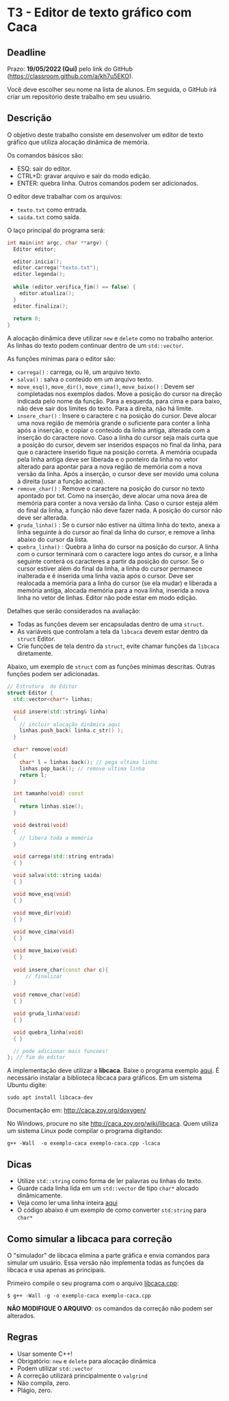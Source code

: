 
# T3 - Editor de texto gráfico com Caca

## Deadline

Prazo: **19/05/2022 (Qui)** pelo link do GitHub (https://classroom.github.com/a/kh7u5EKO).

Você deve escolher seu nome na lista de alunos. Em seguida, o GitHub irá criar um repositório deste trabalho em seu usuário.

## Descrição

O objetivo deste  trabalho consiste em desenvolver um editor de texto gráfico
que utiliza alocação dinâmica de memória.

Os comandos básicos são:
- ESQ: sair do editor.
- CTRL+D: gravar arquivo e sair do modo edição.
- ENTER: quebra linha.
Outros comandos podem ser adicionados.

O editor deve trabalhar com os arquivos:
- `texto.txt` como entrada.
- `saida.txt` como saída.

O laço principal do programa será:
```c++
int main(int argc, char **argv) {
  Editor editor;

  editor.inicia();
  editor.carrega("texto.txt");
  editor.legenda();
  
  while (editor.verifica_fim() == false) {
    editor.atualiza();
  }
  editor.finaliza();
  
  return 0;
}
```


A alocação dinâmica deve utilizar `new` e `delete` como no trabalho anterior.
As linhas do texto podem continuar dentro de um `std::vector`.

As funções mínimas para o editor são:
- `carrega()` : carrega, ou lê, um arquivo texto.
- `salva()` : salva o conteúdo em um arquivo texto.
- `move_esq()`, `move_dir()`, `move_cima()`, `move_baixo()` : Devem ser completadas nos exemplos dados.  Move a posição do cursor na direção indicada pelo nome da função. Para a esquerda, para cima e para baixo, não deve sair dos limites do texto. Para a direita, não há limite.
- `insere_char()` : Insere o caractere c na posição do cursor. Deve alocar uma nova região de memória grande o suficiente para conter a linha após a inserção, e copiar o conteúdo da linha antiga, alterada com a inserção do caractere novo. Caso a linha do cursor seja mais curta que a posição do cursor, devem ser inseridos espaços no final da linha, para que o caractere inserido fique na posição correta. A memória ocupada pela linha antiga deve ser liberada e o ponteiro da linha no vetor alterado para apontar para a nova região de memória com a nova versão da linha. Após a inserção, o cursor deve ser movido uma coluna à direita (usar a função acima).
- `remove_char()` : Remove o caractere na posição do cursor no texto apontado por txt. Como na inserção, deve alocar uma nova área de memória para conter a nova versão da linha. Caso o cursor esteja além do final da linha, a função não deve fazer nada. A posição do cursor não deve ser alterada.
- `gruda_linha()` : Se o cursor não estiver na última linha do texto, anexa a linha seguinte à do cursor ao final da linha do cursor, e remove a linha abaixo do cursor da lista.
- `quebra_linha()` : Quebra a linha do cursor na posição do cursor. A linha com o cursor terminará com o caractere logo antes do cursor, e a linha seguinte conterá os caracteres a partir da posição do cursor. Se o cursor estiver além do final da linha, a linha do cursor permanece inalterada e é inserida uma linha vazia após o cursor. Deve ser realocada a memória para a linha do cursor (se ela mudar) e liberada a memória antiga, alocada memória para a nova linha, inserida a nova linha no vetor de linhas. Editor não pode estar em modo edição.

Detalhes que serão considerados na avaliação:
- Todas as funções devem ser encapsuladas dentro de uma `struct`.
- As variáveis que controlam a tela da `libcaca` devem estar dentro da
  `struct` Editor.
- Crie funções de tela dentro da `struct`, evite chamar funções da
  `libcaca` diretamente.


Abaixo, um exemplo de `struct` com as funções mínimas descritas. Outras funções podem ser adicionadas.
```c++
// Estrutura  do Editor
struct Editor {
  std::vector<char*> linhas;

  void insere(std::string& linha)
  {
    // incluir alocação dinâmica aqui
    linhas.push_back( linha.c_str() );
  }

  char* remove(void)
  {
    char* l = linhas.back(); // pega ultima linha
    linhas.pop_back(); // remove ultima linha
    return l;
  }

  int tamanho(void) const
  {
    return linhas.size();
  }

  void destroi(void)
  {
    // libera toda a memória
  }

  void carrega(std::string entrada)
  { }

  void salva(std::string saida)
  { }

  void move_esq(void)
  { }

  void move_dir(void)
  { }
  
  void move_cima(void)
  { }

  void move_baixo(void)
  { }
  
  void insere_char(const char c){
      // finalizar
  }

  void remove_char(void)
  { }

  void gruda_linha(void)
  { }

  void quebra_linha(void)
  { }

  // pode adicionar mais funcoes!
}; // fim do editor
```

A implementação deve utilizar a **libcaca**. Baixe o programa exemplo
[aqui](exemplo-caca.cpp). É necessário instalar a biblioteca libcaca para gráficos. Em um
sistema Ubuntu digite:
```
sudo apt install libcaca-dev
```
Documentação em: http://caca.zoy.org/doxygen/

No Windows, procure no site http://caca.zoy.org/wiki/libcaca. Quem
utiliza um sistema Linux pode compilar o programa digitando:
```
g++ -Wall  -o exemplo-caca exemplo-caca.cpp -lcaca
```

## Dicas
- Utilize `std::string` como forma de ler palavras ou linhas do texto.
- Guarde cada linha lida em um `std::vector` de tipo `char*` alocado dinâmicamente.
- Veja como ler uma linha inteira [aqui](../..//aulas/introducao_cxx#entrada-e-saída)
- O código abaixo é um exemplo de como converter `std:string` para `char*`

## Como simular a libcaca para correção 

O "simulador" de libcaca elimina a parte gráfica e envia comandos para simular 
um usuário. Essa versão não implementa todas as funções da libcaca e usa apenas as principais.

Primeiro compile o seu programa com o arquivo [libcaca.cpp](libcaca.cpp):
```
$ g++ -Wall -g -o exemplo-caca exemplo-caca.cpp
```

**NÃO MODIFIQUE O ARQUIVO**: os comandos da correção não podem ser alterados.

## Regras

- Usar somente C++!
- Obrigatório: `new` e `delete` para alocação dinâmica
- Podem utilizar `std::vector`
- A correção utilizará principalmente o `valgrind`
- Não compila, zero.
- Plágio, zero.